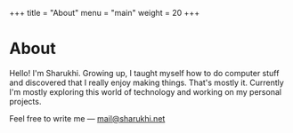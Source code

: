 +++
title = "About"
menu = "main"
weight = 20
+++

# About

Hello! I'm Sharukhi. Growing up, I taught myself how to do computer stuff and discovered that I really enjoy making things. That's mostly it. Currently I'm mostly exploring this world of technology and working on my personal projects.


Feel free to write me — [mail@sharukhi.net](mailto:mail@sharukhi.net)
